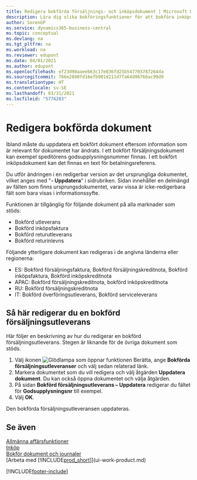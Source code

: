 ```yaml
---
title: Redigera bokförda försäljnings- och inköpsdokument | Microsoft Docs
description: Lära dig olika bokföringsfunktioner för att bokföra inköpsdokument och hur du kan uppdatera bokförda dokument.
author: SorenGP
ms.service: dynamics365-business-central
ms.topic: conceptual
ms.devlang: na
ms.tgt_pltfrm: na
ms.workload: na
ms.reviewer: edupont
ms.date: 04/01/2021
ms.author: edupont
ms.openlocfilehash: ef23d98aaeeb63c17e836fd25b547703787264da
ms.sourcegitcommit: 766e2840fd16efb901d211d7fa64d96766ac99d9
ms.translationtype: HT
ms.contentlocale: sv-SE
ms.lasthandoff: 03/31/2021
ms.locfileid: "5776203"
---
```

# <a name="edit-posted-documents"></a>Redigera bokförda dokument

Ibland måste du uppdatera ett bokfört dokument eftersom information som är relevant för dokumentet har ändrats. I ett bokfört försäljningsdokument kan exempel speditörens godsupplysningsnummer finnas. I ett bokfört inköpsdokument kan det finnas en text för betalningsreferens.

Du utför ändringen i en redigerbar version av det ursprungliga dokumentet, vilket anges med "**- Uppdatera**" i sidrubriken. Sidan innehåller en delmängd av fälten som finns ursprungsdokumentet, varav vissa är icke-redigerbara fält som bara visas i informationssyfte.

Funktionen är tillgänglig för följande dokument på alla marknader som stöds:

- Bokförd utleverans
- Bokförd inköpsfaktura
- Bokförd returutleverans
- Bokförd returinlevns

Följande ytterligare dokument kan redigeras i de angivna länderna eller regionerna:

- ES: Bokförd försäljningsfaktura, Bokförd försäljningskreditnota, Bokförd inköpsfaktura, Bokförd inköpskreditnota
- APAC: Bokförd försäljningskreditnota, bokförd inköpskreditnota
- RU: Bokförd försäljningskreditnota
- IT: Bokförd överföringsutleverans, Bokförd serviceleverans

## <a name="to-edit-a-posted-sales-shipment"></a>Så här redigerar du en bokförd försäljningsutleverans

Här följer en beskrivning av hur du redigerar en bokförd försäljningsutleverans. Stegen är liknande för de övriga dokument som stöds.

1. Välj ikonen ![Glödlampa som öppnar funktionen Berätta](media/ui-search/search_small.png "Berätta vad du vill göra"), ange **Bokförda försäljningsutleveranser** och välj sedan relaterad länk.
2. Markera dokumentet som du vill redigera och välj åtgärden **Uppdatera dokument**. Du kan också öppna dokumentet och välja åtgärden.
3. På sidan **Bokförd försäljningsutleverans – Uppdatera** redigerar du fältet för **Godsupplysningsnr** till exempel.
4. Välj **OK**.

Den bokförda försäljningsutleveransen uppdateras.

## <a name="see-also"></a>Se även

[Allmänna affärsfunktioner](ui-across-business-areas.md)  
[Inköp](purchasing-manage-purchasing.md)  
[Bokför dokument och journaler](ui-post-documents-journals.md)  
[Arbeta med [!INCLUDE[prod_short](includes/prod_short.md)]](ui-work-product.md)  


[!INCLUDE[footer-include](includes/footer-banner.md)]